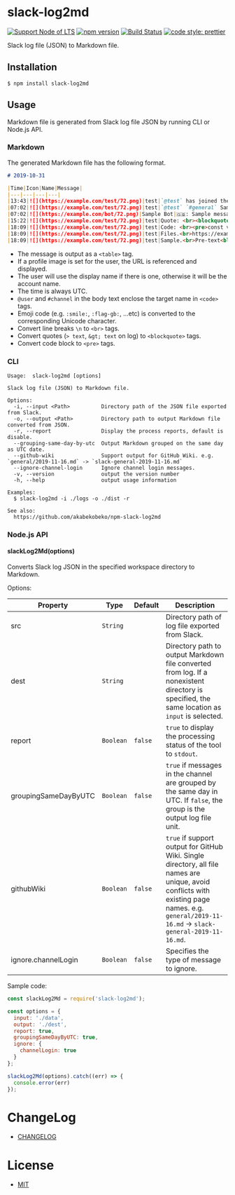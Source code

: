 # slack-log2md

[![Support Node of LTS](https://img.shields.io/badge/node-LTS-brightgreen.svg)](https://nodejs.org/)
[![npm version](https://badge.fury.io/js/slack-log2md.svg)](https://badge.fury.io/js/slack-log2md)
[![Build Status](https://travis-ci.org/akabekobeko/npm-slack-log2md.svg?branch=master)](https://travis-ci.org/akabekobeko/npm-slack-log2md)
[![code style: prettier](https://img.shields.io/badge/code_style-prettier-ff69b4.svg?style=flat-square)](https://github.com/prettier/prettier)

Slack log file (JSON) to Markdown file.

## Installation

```shell
$ npm install slack-log2md
```

## Usage

Markdown file is generated from Slack log file JSON by running CLI or Node.js API.

### Markdown

The generated Markdown file has the following format.

```markdown
# 2019-10-31

|Time|Icon|Name|Message|
|---|---|---|---|
|13:43|![](https://example.com/test/72.png)|test|`@test` has joined the channel|
|07:02|![](https://example.com/test/72.png)|test|`@test` `#general` Sample message<br>Sample<br><br>Sample|
|07:02|![](https://example.com/bot/72.png)|Sample Bot|🇬🇧: Sample message.|
|15:22|![](https://example.com/test/72.png)|test|Quote: <br><blockquote>Sample<br>Text</blockquote>Please read the above.|
|18:09|![](https://example.com/test/72.png)|test|Code: <br><pre>const value = 'code';<br>console.log(value);</pre><br>Please read the above.|
|18:09|![](https://example.com/test/72.png)|test|Files.<br>https://example.com/files/sample.jpg<br>https://example.com/files/sample.md|
|18:09|![](https://example.com/test/72.png)|test|Sample.<br>Pre-text<blockquote>[sample/example] Text</blockquote><br><blockquote><!here> Text</blockquote>|
```

- The message is output as a `<table>` tag.
- If a profile image is set for the user, the URL is referenced and displayed.
- The user will use the display name if there is one, otherwise it will be the account name.
- The time is always UTC.
- `@user` and `#channel` in the body text enclose the target name in `<code>` tags.
- Emoji code (e.g. `:smile:`, `:flag-gb:`, ...etc)  is converted to the corresponding Unicode character.
- Convert line breaks `\n` to `<br>` tags.
- Convert quotes (`> text`, `&gt; text` on log) to `<blockquote>` tags.
- Convert code block to `<pre>` tags.

### CLI

```shell
Usage:  slack-log2md [options]

Slack log file (JSON) to Markdown file.

Options:
  -i, --input <Path>          Directory path of the JSON file exported from Slack.
  -o, --output <Path>         Directory path to output Markdown file converted from JSON.
  -r, --report                Display the process reports, default is disable.
  --grouping-same-day-by-utc  Output Markdown grouped on the same day as UTC date.
  --github-wiki               Support output for GitHub Wiki. e.g. `general/2019-11-16.md` -> `slack-general-2019-11-16.md`
  --ignore-channel-login      Ignore channel login messages.
  -v, --version               output the version number
  -h, --help                  output usage information

Examples:
  $ slack-log2md -i ./logs -o ./dist -r

See also:
  https://github.com/akabekobeko/npm-slack-log2md
```

### Node.js API

#### slackLog2Md(options)

Converts Slack log JSON in the specified workspace directory to Markdown.

Options:

|Property|Type|Default|Description|
|---|---|---|---|
|src|`String`||Directory path of log file exported from Slack.|
|dest|`String`||Directory path to output Markdown file converted from log. If a nonexistent directory is specified, the same location as `input` is selected.|
|report|`Boolean`|`false`|`true` to display the processing status of the tool to `stdout`.|
|groupingSameDayByUTC|`Boolean`|`false`|`true` if messages in the channel are grouped by the same day in UTC. If `false`, the group is the output log file unit.|
|githubWiki|`Boolean`|`false`|`true` if support output for GitHub Wiki. Single directory, all file names are unique, avoid conflicts with existing page names. e.g. `general/2019-11-16.md` -> `slack-general-2019-11-16.md`.|
|ignore.channelLogin|`Boolean`|`false`|Specifies the type of message to ignore.|

Sample code:

```js
const slackLog2Md = require('slack-log2md');

const options = {
  input: './data',
  output: './dest',
  report: true,
  groupingSameDayByUTC: true,
  ignore: {
    channelLogin: true
  }
};

slackLog2Md(options).catch((err) => {
  console.error(err)
});
```

# ChangeLog

- [CHANGELOG](CHANGELOG.md)

# License

- [MIT](LICENSE.txt)

